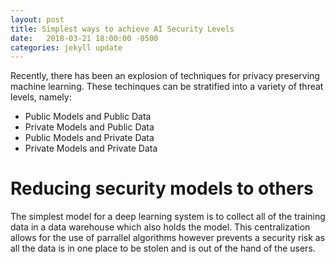 ```yaml
---
layout: post
title: Simplest ways to achieve AI Security Levels
date:   2018-03-21 18:00:00 -0500
categories: jekyll update
---
```


Recently, there has been an explosion of techniques for privacy preserving machine learning. These techinques can be stratified into a variety of threat levels, namely:

- Public Models and Public Data
- Private Models and Public Data
- Public Models and Private Data
- Private Models and Private Data

# Reducing security models to others

The simplest model for a deep learning system is to collect all of the training data in a data warehouse which also holds the model. This centralization allows for the use of parrallel algorithms however prevents a security risk as all the data is in one place to be stolen and is out of the hand of the users.


